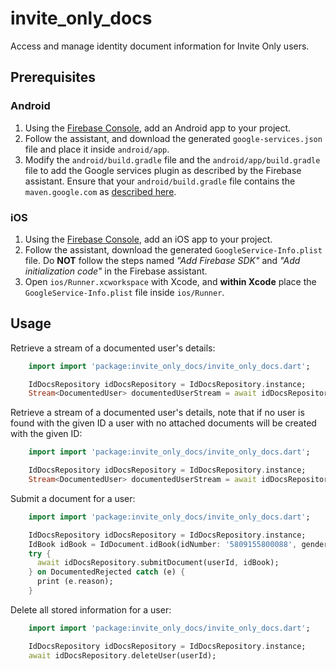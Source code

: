 # invite_only_docs

Access and manage identity document information for Invite Only users.

## Prerequisites

### Android

1. Using the [Firebase Console](http://console.firebase.google.com/), add an Android app to your project.
2. Follow the assistant, and download the generated `google-services.json` file and place it inside `android/app`.
3. Modify the `android/build.gradle` file and the `android/app/build.gradle` file to add the Google services plugin as described by the Firebase assistant. Ensure that your `android/build.gradle` file contains the
`maven.google.com` as [described here](https://firebase.google.com/docs/android/setup#add_the_sdk).

### iOS

1. Using the [Firebase Console](http://console.firebase.google.com/), add an iOS app to your project.
2. Follow the assistant, download the generated `GoogleService-Info.plist` file. Do **NOT** follow the steps named _"Add Firebase SDK"_ and _"Add initialization code"_ in the Firebase assistant.
3. Open `ios/Runner.xcworkspace` with Xcode, and **within Xcode** place the `GoogleService-Info.plist` file inside `ios/Runner`.

## Usage

Retrieve a stream of a documented user's details:
```dart
    import import 'package:invite_only_docs/invite_only_docs.dart';

    IdDocsRepository idDocsRepository = IdDocsRepository.instance;
    Stream<DocumentedUser> documentedUserStream = await idDocsRepository.documentedUser(userId);
```

Retrieve a stream of a documented user's details, note that if no user is found with the given ID
a user with no attached documents will be created with the given ID:
```dart
    import import 'package:invite_only_docs/invite_only_docs.dart';

    IdDocsRepository idDocsRepository = IdDocsRepository.instance;
    Stream<DocumentedUser> documentedUserStream = await idDocsRepository.documentedUser(userId);
```

Submit a document for a user:
```dart
    import import 'package:invite_only_docs/invite_only_docs.dart';

    IdDocsRepository idDocsRepository = IdDocsRepository.instance;
    IdBook idBook = IdDocument.idBook(idNumber: '5809155800088', gender: 'M', birthDate: DateTime(1958, 9, 15), citizenshipStatus: 'SA Citizen');
    try {
      await idDocsRepository.submitDocument(userId, idBook);
    } on DocumentedRejected catch (e) {
      print (e.reason);
    } 
```

Delete all stored information for a user:
```dart
    import import 'package:invite_only_docs/invite_only_docs.dart';

    IdDocsRepository idDocsRepository = IdDocsRepository.instance;
    await idDocsRepository.deleteUser(userId);
```